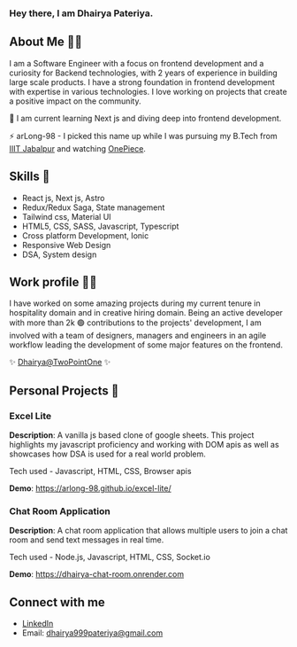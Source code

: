 ### Hey there, I am Dhairya Pateriya.

## About Me 🙋‍♂️
I am a Software Engineer with a focus on frontend development and a curiosity for Backend technologies, with 2 years of experience in building large scale products. I have a strong foundation in frontend development with expertise in various technologies. I love working on projects that create a positive impact on the community. 

🌱 I am current learning Next js and diving deep into frontend development.   

⚡ arLong-98 - I picked this name up while I was pursuing my B.Tech from [IIIT Jabalpur](https://www.iiitdmj.ac.in/) and watching [OnePiece](https://en.wikipedia.org/wiki/One_Piece).


## Skills 🚀
- React js, Next js, Astro
- Redux/Redux Saga, State management
- Tailwind css, Material UI
- HTML5, CSS, SASS, Javascript, Typescript
- Cross platform Development, Ionic
- Responsive Web Design
- DSA, System design
  
## Work profile 🧑‍💻
I have worked on some amazing projects during my current tenure in hospitality domain and in creative hiring domain. Being an active developer with more than 2k 🟢 contributions to the projects' development, I am involved with a team of designers, managers and engineers in an agile workflow leading the development of some major features on the frontend.

✨ [Dhairya@TwoPointOne](https://www.github.com/dhairya-pdgt) ✨

## Personal Projects 💪

### Excel Lite
**Description**: A vanilla js based clone of google sheets. This project highlights my javascript proficiency and working with DOM apis as well as showcases how DSA is used for a real world problem.

Tech used - Javascript, HTML, CSS, Browser apis

**Demo**: https://arlong-98.github.io/excel-lite/

### Chat Room Application
**Description**: A chat room application that allows multiple users to join a chat room and send text messages in real time.  

Tech used - Node.js, Javascript, HTML, CSS, Socket.io

**Demo**: https://dhairya-chat-room.onrender.com
  
## Connect with me
- [LinkedIn](https://www.linkedin.com/in/dhairya-pateriya-b12a8216a/)
- Email: dhairya999pateriya@gmail.com
